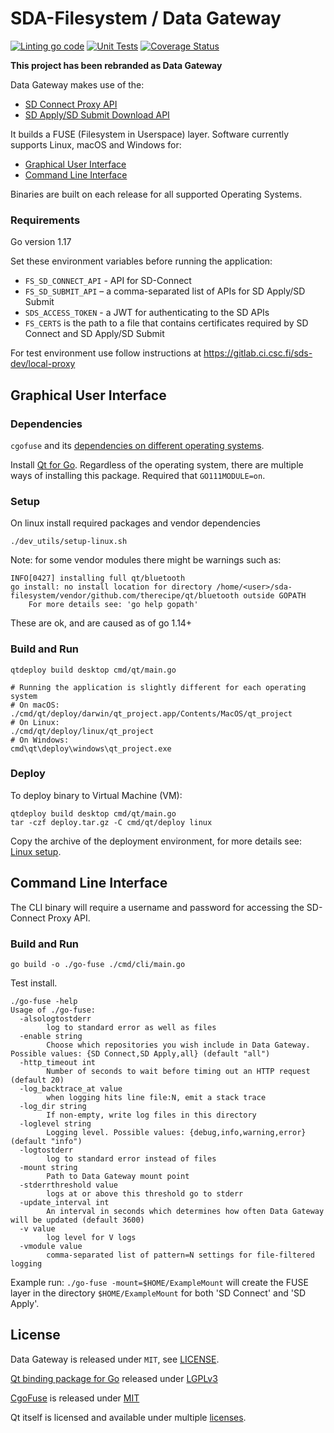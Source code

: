 # SDA-Filesystem / Data Gateway

[![Linting go code](https://github.com/CSCfi/sda-filesystem/actions/workflows/linting.yml/badge.svg)](https://github.com/CSCfi/sda-filesystem/actions/workflows/linting.yml)
[![Unit Tests](https://github.com/CSCfi/sda-filesystem/actions/workflows/unittest.yml/badge.svg)](https://github.com/CSCfi/sda-filesystem/actions/workflows/unittest.yml)
[![Coverage Status](https://coveralls.io/repos/github/CSCfi/sda-filesystem/badge.svg?branch=master)](https://coveralls.io/github/CSCfi/sda-filesystem?branch=master)

**This project has been rebranded as Data Gateway**

Data Gateway makes use of the:

- [SD Connect Proxy API](docs/SD-Connect-API.md) 
- [SD Apply/SD Submit Download API](docs/SD-Submit-API.md) 

It builds a FUSE (Filesystem in Userspace) layer. Software currently supports Linux, macOS and Windows for:
- [Graphical User Interface](#graphical-user-interface)
- [Command Line Interface](#command-line-interface)

Binaries are built on each release for all supported Operating Systems.

### Requirements

Go version 1.17

Set these environment variables before running the application:
- `FS_SD_CONNECT_API` - API for SD-Connect
- `FS_SD_SUBMIT_API` – a comma-separated list of APIs for SD Apply/SD Submit
- `SDS_ACCESS_TOKEN` - a JWT for authenticating to the SD APIs
- `FS_CERTS` is the path to a file that contains certificates required by SD Connect and SD Apply/SD Submit

For test environment use follow instructions at https://gitlab.ci.csc.fi/sds-dev/local-proxy

## Graphical User Interface

###  Dependencies

`cgofuse` and its [dependencies on different operating systems](https://github.com/billziss-gh/cgofuse#how-to-build).

Install [Qt for Go](https://github.com/therecipe/qt). Regardless of the operating system, there are multiple ways of installing this package. Required that `GO111MODULE=on`.

### Setup

On linux install required packages and vendor dependencies
```
./dev_utils/setup-linux.sh
```

Note: for some vendor modules there might be warnings such as:
```
INFO[0427] installing full qt/bluetooth                 
go install: no install location for directory /home/<user>/sda-filesystem/vendor/github.com/therecipe/qt/bluetooth outside GOPATH
	For more details see: 'go help gopath'
```
These are ok, and are caused as of go 1.14+ 

### Build and Run

```
qtdeploy build desktop cmd/qt/main.go

# Running the application is slightly different for each operating system
# On macOS:
./cmd/qt/deploy/darwin/qt_project.app/Contents/MacOS/qt_project
# On Linux:
./cmd/qt/deploy/linux/qt_project
# On Windows:
cmd\qt\deploy\windows\qt_project.exe
```

### Deploy

To deploy binary to Virtual Machine (VM):
```
qtdeploy build desktop cmd/qt/main.go
tar -czf deploy.tar.gz -C cmd/qt/deploy linux
```

Copy the archive of the deployment environment, for more details see: [Linux setup](docs/linux-setup.md).

## Command Line Interface

The CLI binary will require a username and password for accessing the SD-Connect Proxy API.

### Build and Run
```
go build -o ./go-fuse ./cmd/cli/main.go
```
Test install.
```
./go-fuse -help                        
Usage of ./go-fuse:
  -alsologtostderr
    	log to standard error as well as files
  -enable string
    	Choose which repositories you wish include in Data Gateway. Possible values: {SD Connect,SD Apply,all} (default "all")
  -http_timeout int
    	Number of seconds to wait before timing out an HTTP request (default 20)
  -log_backtrace_at value
    	when logging hits line file:N, emit a stack trace
  -log_dir string
    	If non-empty, write log files in this directory
  -loglevel string
    	Logging level. Possible values: {debug,info,warning,error} (default "info")
  -logtostderr
    	log to standard error instead of files
  -mount string
    	Path to Data Gateway mount point
  -stderrthreshold value
    	logs at or above this threshold go to stderr
  -update_interval int
    	An interval in seconds which determines how often Data Gateway will be updated (default 3600)
  -v value
    	log level for V logs
  -vmodule value
    	comma-separated list of pattern=N settings for file-filtered logging

```
Example run: `./go-fuse -mount=$HOME/ExampleMount` will create the FUSE layer in the directory `$HOME/ExampleMount` for both 'SD Connect' and 'SD Apply'.

## License

Data Gateway is released under `MIT`, see [LICENSE](LICENSE).

[Qt binding package for Go](https://github.com/therecipe/qt) released under [LGPLv3](https://opensource.org/licenses/LGPL-3.0)

[CgoFuse](https://github.com/billziss-gh/cgofuse) is released under [MIT](https://github.com/billziss-gh/cgofuse/blob/master/LICENSE.txt)

Qt itself is licensed and available under multiple [licenses](https://www.qt.io/licensing).
